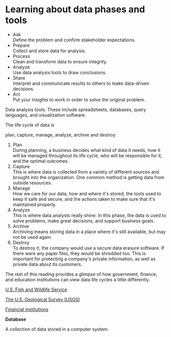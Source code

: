 <h1>Learning about data phases and tools</h1>
<ul>
  <li>Ask</li>
  Define the problem and confirm stakeholder expectations.
  <li>Prepare</li>
  Collect and store data for analysis.
  <li>Process</li>
  Clean and transform data to ensure integrity.
  <li>Analyze</li>
  Use data analysis tools to draw conclusions.
  <li>Share</li>
  Interpret and communicate results to others to make data-driven decisions.
  <li>Act</li>
  Put your insights to work in order to solve the original problem.
</ul>


<p> Data analysis tools. These include spreadsheets, databases, query languages, and visualization software.</p>


<p>The life cycle of data is</p> plan, capture, manage, analyze, archive and destroy

<ol>
  <li>Plan</li>
  During planning, a business decides what kind of data it needs, how it will be managed throughout its life cycle, who will be responsible for it, and the optimal outcomes.
  <li>Capture</li>
  This is where data is collected from a variety of different sources and brought into the organization. One common method is getting data from outside resources.
  <li>Manage</li>
   How we care for our data, how and where it's stored, the tools used to keep it safe and secure, and the actions taken to make sure that it's maintained properly.
  <li>Analyze</li>
  This is where data analysts really shine. In this phase, the data is used to solve problems, make great decisions, and support business goals.
  <li>Archive</li>
  Archiving means storing data in a place where it's still available, but may not be used again. 
  <li>Destroy</li>
  To destroy it, the company would use a secure data erasure software. If there were any paper files, they would be shredded too. This is important for protecting a company's private information, as well as private data about its customers. 
 </ol>
 
 <p> The rest of this reading provides a glimpse of how government, finance, and education institutions can view data life cycles a little differently.</p>
 
 <p><a href="https://www.fws.gov/data/life-cycle"> U.S. Fish and Wildlife Service</a></p>

 <p><a href="https://www.usgs.gov/products/data-and-tools/data-management/data-lifecycle"> The U.S. Geological Survey (USGS)</a></p>

 <p><a href="https://sfmagazine.com/post-entry/july-2018-the-data-life-cycle/"> Financial institutions</a></p>

<p><b>Database</b>
  
  A collection of data stored in a computer system.
  </p>


